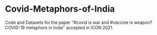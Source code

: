 # Covid-Metaphors-of-India
Code and Datasets for the paper "#covid is war and #vaccine is weapon? COVID-19 metaphors in India" accepted in ICON 2021.
